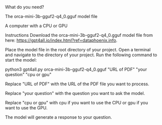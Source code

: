 What do you need?

The orca-mini-3b-gguf2-q4_0.gguf model file

A computer with a CPU or GPU

Instructions
Download the orca-mini-3b-gguf2-q4_0.gguf model file from here: https://gpt4all.io/index.html?ref=dataphoenix.info.

Place the model file in the root directory of your project.
Open a terminal and navigate to the directory of your project.
Run the following command to start the model:

python3 gpt4all.py orca-mini-3b-gguf2-q4_0.gguf "URL of PDF" "your question" "cpu or gpu"

Replace "URL of PDF" with the URL of the PDF file you want to process.

Replace "your question" with the question you want to ask the model.

Replace "cpu or gpu" with cpu if you want to use the CPU or gpu if you want to use the GPU.

The model will generate a response to your question.
